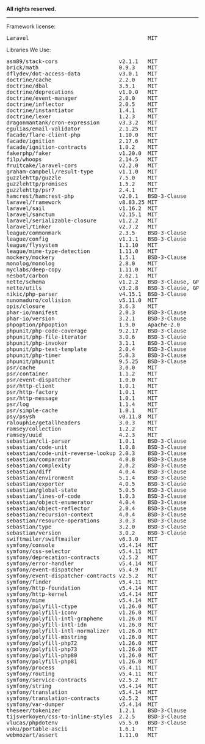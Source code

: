 **All rights reserved.**

---
Framework license:
<pre>
Laravel                                     MIT
</pre>
Libraries We Use:
<pre>
asm89/stack-cors                   v2.1.1   MIT
brick/math                         0.9.3    MIT
dflydev/dot-access-data            v3.0.1   MIT
doctrine/cache                     2.2.0    MIT
doctrine/dbal                      3.5.1    MIT
doctrine/deprecations              v1.0.0   MIT
doctrine/event-manager             2.0.0    MIT
doctrine/inflector                 2.0.5    MIT
doctrine/instantiator              1.4.1    MIT
doctrine/lexer                     1.2.3    MIT
dragonmantank/cron-expression      v3.3.2   MIT
egulias/email-validator            2.1.25   MIT
facade/flare-client-php            1.10.0   MIT
facade/ignition                    2.17.6   MIT
facade/ignition-contracts          1.0.2    MIT
fakerphp/faker                     v1.20.0  MIT
filp/whoops                        2.14.5   MIT
fruitcake/laravel-cors             v2.2.0   MIT
graham-campbell/result-type        v1.1.0   MIT
guzzlehttp/guzzle                  7.5.0    MIT
guzzlehttp/promises                1.5.2    MIT
guzzlehttp/psr7                    2.4.1    MIT
hamcrest/hamcrest-php              v2.0.1   BSD-3-Clause
laravel/framework                  v8.83.25 MIT
laravel/sail                       v1.16.2  MIT
laravel/sanctum                    v2.15.1  MIT
laravel/serializable-closure       v1.2.2   MIT
laravel/tinker                     v2.7.2   MIT
league/commonmark                  2.3.5    BSD-3-Clause
league/config                      v1.1.1   BSD-3-Clause
league/flysystem                   1.1.10   MIT
league/mime-type-detection         1.11.0   MIT
mockery/mockery                    1.5.1    BSD-3-Clause
monolog/monolog                    2.8.0    MIT
myclabs/deep-copy                  1.11.0   MIT
nesbot/carbon                      2.62.1   MIT
nette/schema                       v1.2.2   BSD-3-Clause, GPL-2.0-only, GPL-3.0-only
nette/utils                        v3.2.8   BSD-3-Clause, GPL-2.0-only, GPL-3.0-only
nikic/php-parser                   v4.15.1  BSD-3-Clause
nunomaduro/collision               v5.11.0  MIT
opis/closure                       3.6.3    MIT
phar-io/manifest                   2.0.3    BSD-3-Clause
phar-io/version                    3.2.1    BSD-3-Clause
phpoption/phpoption                1.9.0    Apache-2.0
phpunit/php-code-coverage          9.2.17   BSD-3-Clause
phpunit/php-file-iterator          3.0.6    BSD-3-Clause
phpunit/php-invoker                3.1.1    BSD-3-Clause
phpunit/php-text-template          2.0.4    BSD-3-Clause
phpunit/php-timer                  5.0.3    BSD-3-Clause
phpunit/phpunit                    9.5.25   BSD-3-Clause
psr/cache                          3.0.0    MIT
psr/container                      1.1.2    MIT
psr/event-dispatcher               1.0.0    MIT
psr/http-client                    1.0.1    MIT
psr/http-factory                   1.0.1    MIT
psr/http-message                   1.0.1    MIT
psr/log                            1.1.4    MIT
psr/simple-cache                   1.0.1    MIT
psy/psysh                          v0.11.8  MIT
ralouphie/getallheaders            3.0.3    MIT
ramsey/collection                  1.2.2    MIT
ramsey/uuid                        4.2.3    MIT
sebastian/cli-parser               1.0.1    BSD-3-Clause
sebastian/code-unit                1.0.8    BSD-3-Clause
sebastian/code-unit-reverse-lookup 2.0.3    BSD-3-Clause
sebastian/comparator               4.0.8    BSD-3-Clause
sebastian/complexity               2.0.2    BSD-3-Clause
sebastian/diff                     4.0.4    BSD-3-Clause
sebastian/environment              5.1.4    BSD-3-Clause
sebastian/exporter                 4.0.5    BSD-3-Clause
sebastian/global-state             5.0.5    BSD-3-Clause
sebastian/lines-of-code            1.0.3    BSD-3-Clause
sebastian/object-enumerator        4.0.4    BSD-3-Clause
sebastian/object-reflector         2.0.4    BSD-3-Clause
sebastian/recursion-context        4.0.4    BSD-3-Clause
sebastian/resource-operations      3.0.3    BSD-3-Clause
sebastian/type                     3.2.0    BSD-3-Clause
sebastian/version                  3.0.2    BSD-3-Clause
swiftmailer/swiftmailer            v6.3.0   MIT
symfony/console                    v5.4.14  MIT
symfony/css-selector               v5.4.11  MIT
symfony/deprecation-contracts      v2.5.2   MIT
symfony/error-handler              v5.4.14  MIT
symfony/event-dispatcher           v5.4.9   MIT
symfony/event-dispatcher-contracts v2.5.2   MIT
symfony/finder                     v5.4.11  MIT
symfony/http-foundation            v5.4.14  MIT
symfony/http-kernel                v5.4.14  MIT
symfony/mime                       v5.4.14  MIT
symfony/polyfill-ctype             v1.26.0  MIT
symfony/polyfill-iconv             v1.26.0  MIT
symfony/polyfill-intl-grapheme     v1.26.0  MIT
symfony/polyfill-intl-idn          v1.26.0  MIT
symfony/polyfill-intl-normalizer   v1.26.0  MIT
symfony/polyfill-mbstring          v1.26.0  MIT
symfony/polyfill-php72             v1.26.0  MIT
symfony/polyfill-php73             v1.26.0  MIT
symfony/polyfill-php80             v1.26.0  MIT
symfony/polyfill-php81             v1.26.0  MIT
symfony/process                    v5.4.11  MIT
symfony/routing                    v5.4.11  MIT
symfony/service-contracts          v2.5.2   MIT
symfony/string                     v5.4.14  MIT
symfony/translation                v5.4.14  MIT
symfony/translation-contracts      v2.5.2   MIT
symfony/var-dumper                 v5.4.14  MIT
theseer/tokenizer                  1.2.1    BSD-3-Clause
tijsverkoyen/css-to-inline-styles  2.2.5    BSD-3-Clause
vlucas/phpdotenv                   v5.5.0   BSD-3-Clause
voku/portable-ascii                1.6.1    MIT
webmozart/assert                   1.11.0   MIT
</pre>
